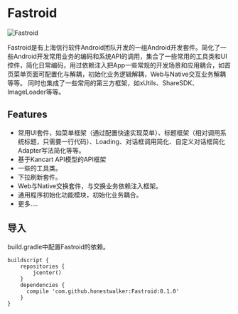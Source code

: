 # Fastroid

![Fastroid](http://www.kancart.com/images/kancart_logo.png)

Fastroid是有上海信行软件Android团队开发的一组Android开发套件。简化了一些Android开发常用业务的编码和系统API的调用，集合了一些常用的工具类和UI控件，简化日常编码，用过依赖注入把App一些常规的开发场景和应用耦合，如首页菜单页面可配置化与解耦，初始化业务逻辑解耦，Web与Native交互业务解耦等等。
同时也集成了一些常用的第三方框架，如xUtils、ShareSDK、ImageLoader等等。

## Features

- 常用UI套件，如菜单框架（通过配置快速实现菜单）、标题框架（相对调用系统标题，只需要一行代码）、Loading、对话框调用简化、自定义对话框简化
  Adapter写法简化等等。
- 基于Kancart API模型的API框架
- 一些的工具类。
- 下拉刷新套件。
- Web与Native交换套件，与交换业务依赖注入框架。
- 通用程序初始化功能模块，初始化业务耦合。
- 更多....

## 导入

build.gradle中配置Fastroid的依赖。
````Gradle
buildscript {
    repositories {
        jcenter()
    }
    dependencies {
      compile 'com.github.honestwalker:Fastroid:0.1.0'
    }
}
````

